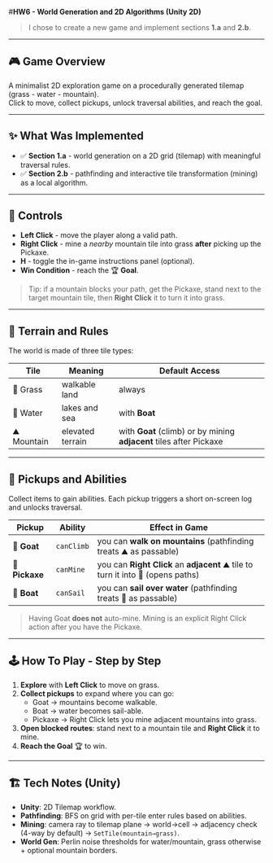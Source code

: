 #**HW6 - World Generation and 2D Algorithms (Unity 2D)**

> I chose to create a new game and implement sections **1.a** and **2.b**.

---

## 🎮 Game Overview
A minimalist 2D exploration game on a procedurally generated tilemap (grass - water - mountain).  
Click to move, collect pickups, unlock traversal abilities, and reach the goal.

---

## ✨ What Was Implemented
- ✅ **Section 1.a** - world generation on a 2D grid (tilemap) with meaningful traversal rules.  
- ✅ **Section 2.b** - pathfinding and interactive tile transformation (mining) as a local algorithm.

---

## 🧭 Controls
- **Left Click** - move the player along a valid path.  
- **Right Click** - mine a *nearby* mountain tile into grass **after** picking up the Pickaxe.  
- **H** - toggle the in-game instructions panel (optional).  
- **Win Condition** - reach the 🏆 **Goal**.

> Tip: if a mountain blocks your path, get the Pickaxe, stand next to the target mountain tile, then **Right Click** it to turn it into grass.

---

## 🧱 Terrain and Rules
The world is made of three tile types:

| Tile | Meaning | Default Access |
|------|---------|----------------|
| 🌿 Grass | walkable land | always |
| 🌊 Water | lakes and sea | with **Boat** |
| ⛰️ Mountain | elevated terrain | with **Goat** (climb) or by mining **adjacent** tiles after Pickaxe |

---

## 🧩 Pickups and Abilities
Collect items to gain abilities. Each pickup triggers a short on-screen log and unlocks traversal.

| Pickup | Ability | Effect in Game |
|--------|---------|----------------|
| 🐐 **Goat** | `canClimb` | you can **walk on mountains** (pathfinding treats ⛰️ as passable) |
| 🔨 **Pickaxe** | `canMine` | you can **Right Click** an **adjacent** ⛰️ tile to turn it into 🌿 (opens paths) |
| 🚤 **Boat** | `canSail` | you can **sail over water** (pathfinding treats 🌊 as passable) |

> Having Goat **does not** auto-mine. Mining is an explicit Right Click action after you have the Pickaxe.

---

## 🕹️ How To Play - Step by Step
1. **Explore** with **Left Click** to move on grass.
2. **Collect pickups** to expand where you can go:
   - Goat → mountains become walkable.
   - Boat → water becomes sail-able.
   - Pickaxe → Right Click lets you mine adjacent mountains into grass.
3. **Open blocked routes**: stand next to a mountain tile and **Right Click** it to mine.
4. **Reach the Goal** 🏆 to win.

---

## 🏗️ Tech Notes (Unity)
- **Unity**: 2D Tilemap workflow.
- **Pathfinding**: BFS on grid with per-tile enter rules based on abilities.
- **Mining**: camera ray to tilemap plane → world→cell → adjacency check (4-way by default) → `SetTile(mountain→grass)`.
- **World Gen**: Perlin noise thresholds for water/mountain, grass otherwise + optional mountain borders.

